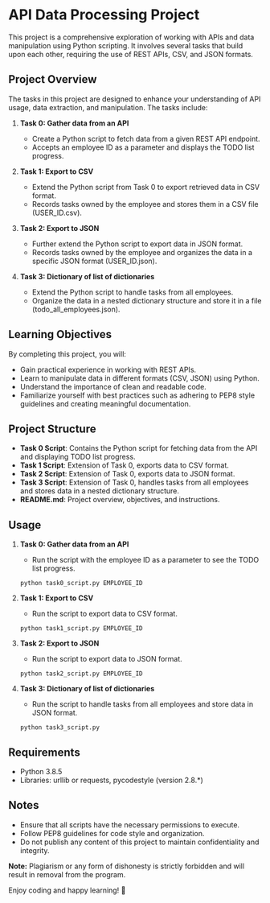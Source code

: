# API Data Processing Project

This project is a comprehensive exploration of working with APIs and data manipulation using Python scripting. It involves several tasks that build upon each other, requiring the use of REST APIs, CSV, and JSON formats.

## Project Overview

The tasks in this project are designed to enhance your understanding of API usage, data extraction, and manipulation. The tasks include:

1. **Task 0: Gather data from an API**
   - Create a Python script to fetch data from a given REST API endpoint.
   - Accepts an employee ID as a parameter and displays the TODO list progress.
  
2. **Task 1: Export to CSV**
   - Extend the Python script from Task 0 to export retrieved data in CSV format.
   - Records tasks owned by the employee and stores them in a CSV file (USER_ID.csv).

3. **Task 2: Export to JSON**
   - Further extend the Python script to export data in JSON format.
   - Records tasks owned by the employee and organizes the data in a specific JSON format (USER_ID.json).

4. **Task 3: Dictionary of list of dictionaries**
   - Extend the Python script to handle tasks from all employees.
   - Organize the data in a nested dictionary structure and store it in a file (todo_all_employees.json).

## Learning Objectives

By completing this project, you will:

- Gain practical experience in working with REST APIs.
- Learn to manipulate data in different formats (CSV, JSON) using Python.
- Understand the importance of clean and readable code.
- Familiarize yourself with best practices such as adhering to PEP8 style guidelines and creating meaningful documentation.

## Project Structure

- **Task 0 Script**: Contains the Python script for fetching data from the API and displaying TODO list progress.
- **Task 1 Script**: Extension of Task 0, exports data to CSV format.
- **Task 2 Script**: Extension of Task 0, exports data to JSON format.
- **Task 3 Script**: Extension of Task 0, handles tasks from all employees and stores data in a nested dictionary structure.
- **README.md**: Project overview, objectives, and instructions.

## Usage

1. **Task 0: Gather data from an API**
   - Run the script with the employee ID as a parameter to see the TODO list progress.
   ```
   python task0_script.py EMPLOYEE_ID
   ```

2. **Task 1: Export to CSV**
   - Run the script to export data to CSV format.
   ```
   python task1_script.py EMPLOYEE_ID
   ```

3. **Task 2: Export to JSON**
   - Run the script to export data to JSON format.
   ```
   python task2_script.py EMPLOYEE_ID
   ```

4. **Task 3: Dictionary of list of dictionaries**
   - Run the script to handle tasks from all employees and store data in JSON format.
   ```
   python task3_script.py
   ```

## Requirements

- Python 3.8.5
- Libraries: urllib or requests, pycodestyle (version 2.8.*)

## Notes

- Ensure that all scripts have the necessary permissions to execute.
- Follow PEP8 guidelines for code style and organization.
- Do not publish any content of this project to maintain confidentiality and integrity.

**Note:** Plagiarism or any form of dishonesty is strictly forbidden and will result in removal from the program.

Enjoy coding and happy learning! 🚀 